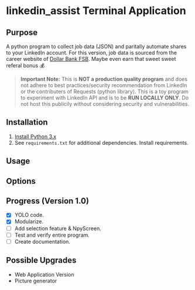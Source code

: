 linkedin_assist Terminal Application
==================

## Purpose
A python program to collect job data (JSON) and paritally automate shares to your LinkedIn account. For this version, job data is sourced from the career website of [Dollar Bank FSB](https://dollarbankcareers.dejobs.org/). Maybe even earn that sweet sweet referal bonus :moneybag:
> **Important Note:**
> This is **NOT a production quality program** and does not adhere to best practices/security recommendation from LinkedIn or the contributers of Requests (python library).
> This is a toy program to experiment with LinkedIn API and is to be **RUN LOCALLY ONLY**. Do not host this publicily without considering security and vulnerabilities.


## Installation
1. [Install Python 3.x](https://www.python.org/downloads/)
2. See `requirements.txt` for additional dependencies. Install requirements.

## Usage

## Options

## Progress (Version 1.0)
- [X] YOLO code.
- [X] Modularize.
- [ ] Add selection feature & NpyScreen.
- [ ] Test and verify entire program.
- [ ] Create documentation.

## Possible Upgrades
- Web Application Version
- Picture generator
